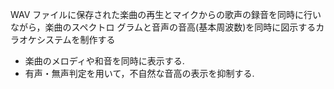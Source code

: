 WAV ファイルに保存された楽曲の再生とマイクからの歌声の録音を同時に行いながら，楽曲のスペクトロ
グラムと音声の音高(基本周波数)を同時に図示するカラオケシステムを制作する

* 楽曲のメロディや和音を同時に表示する.
* 有声・無声判定を用いて，不自然な音高の表示を抑制する.

